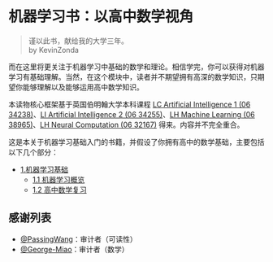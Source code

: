 # 机器学习书：以高中数学视角

> 谨以此书，献给我的大学三年。  
> by KevinZonda

而在这里将更关注于机器学习中基础的数学和理论。相信学完，你可以获得对机器学习有基础理解。当然，在这个模块中，读者并不期望拥有高深的数学知识，只期望你能够理解以及能够运用高中数学知识。

本读物核心框架基于英国伯明翰大学本科课程 [LC Artificial Intelligence 1 (06 34238)](https://program-and-modules-handbook.bham.ac.uk/webhandbooks/WebHandbooks-control-servlet?Action=getModuleDetailsList&pgSubj=06&pgCrse=34238&searchTerm=002022)、[LI Artificial Intelligence 2 (06 34255)](https://program-and-modules-handbook.bham.ac.uk/webhandbooks/WebHandbooks-control-servlet?Action=getModuleDetailsList&pgSubj=06&pgCrse=34255&searchTerm=002022)、[LH Machine Learning (06 38965)](https://program-and-modules-handbook.bham.ac.uk/webhandbooks/WebHandbooks-control-servlet?Action=getModuleDetailsList&pgSubj=06&pgCrse=38965&searchTerm=002023)、[LH Neural Computation (06 32167)](https://program-and-modules-handbook.bham.ac.uk/webhandbooks/WebHandbooks-control-servlet?Action=getModuleDetailsList&pgSubj=06&pgCrse=32167&searchTerm=002022) 得来。内容并不完全重合。

这是本关于机器学习基础入门的书籍，并假设了你拥有高中的数学基础，主要包括以下几个部分：

- [1.机器学习基础](./1-Basic/)
  - [1.1 机器学习概览](./1-Basic/1.1-Overview.md)
  - [1.2 高中数学复习](./1-Basic/1.2-MathRecap.md)



## 感谢列表

- [@PassingWang](https://github.com/PassingWang)：审计者（可读性）
- [@George-Miao](https://github.com/George-Miao)：审计者（数学）
